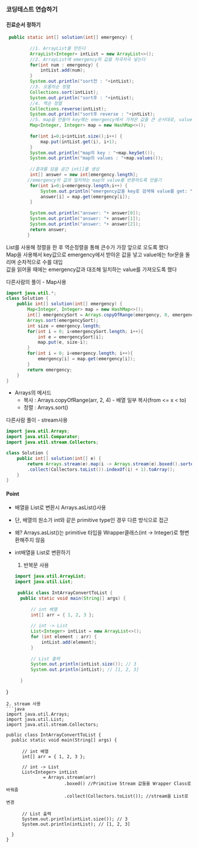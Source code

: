 ### 코딩테스트 연습하기
#### 진료순서 정하기
```java
 public static int[] solution(int[] emergency) {
		 
		 //1. ArrayList를 만든다
		 ArrayList<Integer> intList = new ArrayList<>();
		 //2. ArrayList에 emergency의 값을 차곡차곡 넣는다
		 for(int num : emergency) {
			 intList.add(num);
		 }
		 System.out.println("sort전 : "+intList);
		 //3. 오름차순 정렬
		 Collections.sort(intList);
		 System.out.println("sort후 : "+intList);
		 //4. 역순 정렬
		 Collections.reverse(intList);
		 System.out.println("sort후 reverse : "+intList);
		 //5. map을 만들어 key에는 emergency에서 가져온 값을 큰 순서대로, value에는 우선순위를 넣는다
		 Map<Integer, Integer> map = new HashMap<>();
		 
		 for(int i=0;i<intList.size();i++) {
			 map.put(intList.get(i), i+1);
		 }
		 System.out.println("map의 key : "+map.keySet());
		 System.out.println("map의 values : "+map.values());
		 
		 //결과를 담을 공간 int[]를 생성
		 int[] answer = new int[emergency.length];
		//emergency의 값과 일치하는 map의 value를 반환하도록 만들기
		 for(int i=0;i<emergency.length;i++) {
			 System.out.println("emergency값을 key로 검색해 value를 get: "+map.get(emergency[i]));
			 answer[i] = map.get(emergency[i]);
		 }
		 
		 System.out.println("answer: "+ answer[0]);
		 System.out.println("answer: "+ answer[1]);
		 System.out.println("answer: "+ answer[2]);
		 return answer;
	    }
```
List를 사용해 정렬을 한 후 역순정렬을 통해 큰수가 가장 앞으로 오도록 했다<br>
Map을 사용해서 key값으로 emergency에서 받아온 값을 넣고 value에는 for문을 돌리며 순차적으로 수를 대입<br>
값을 읽어올 때에는 emergency값과 대조해 일치하는 value를 가져오도록 했다<br>

다른사람의 풀이 - Map사용
```java
import java.util.*;
class Solution {
    public int[] solution(int[] emergency) {
        Map<Integer, Integer> map = new HashMap<>();
        int[] emergencySort = Arrays.copyOfRange(emergency, 0, emergency.length);
        Arrays.sort(emergencySort);
        int size = emergency.length;
        for(int i = 0; i<emergencySort.length; i++){
            int e = emergencySort[i];
            map.put(e, size-i);
        }
        for(int i = 0; i<emergency.length; i++){
            emergency[i] = map.get(emergency[i]);
        }
        return emergency;
    }
}
```

- Arrays의 메서드 
  - 복사 : Arrays.copyOfRange(arr, 2, 4) - 배열 일부 복사(from <= x < to)
  - 정렬 : Arrays.sort()
  

다른사람 풀이 - stream사용
```java
import java.util.Arrays;
import java.util.Comparator;
import java.util.stream.Collectors;

class Solution {
    public int[] solution(int[] e) {
        return Arrays.stream(e).map(i -> Arrays.stream(e).boxed().sorted(Comparator.reverseOrder()) //기본정렬의 역순
        .collect(Collectors.toList()).indexOf(i) + 1).toArray();
    }
}
```


#### Point
- 배열을 List로 변환시 Arrays.asList()사용
- 단, 배열의 원소가 int와 같은 primitive type인 경우 다른 방식으로 접근
- 왜? Arrays.asList()는 primitive 타입을 Wrapper클래스(int -> Integer)로 형변환해주지 않음

- int배열을 List로 변환하기
  1. 반복문 사용
  ```java
  import java.util.ArrayList;
  import java.util.List;
 
   public class IntArrayConvertToList {
    public static void main(String[] args) {
        
        // int 배열
        int[] arr = { 1, 2, 3 };
 
        // int -> List
        List<Integer> intList = new ArrayList<>();
        for (int element : arr) {
            intList.add(element);
        }
        
        // List 출력
        System.out.println(intList.size()); // 3
        System.out.println(intList); // [1, 2, 3]
 
    }
}
  ```
  2. stream 사용
  ```java
  import java.util.Arrays;
  import java.util.List;
  import java.util.stream.Collectors;
 
  public class IntArrayConvertToList {
    public static void main(String[] args) {
        
        // int 배열
        int[] arr = { 1, 2, 3 };
 
        // int -> List
        List<Integer> intList 
                = Arrays.stream(arr)
                        .boxed() //Primitive Stream 값들을 Wrapper Class로 바꿔줌
                        .collect(Collectors.toList()); //stream을 List로 변경
        
        // List 출력
        System.out.println(intList.size()); // 3
        System.out.println(intList); // [1, 2, 3]
 
    }
}
  ```
